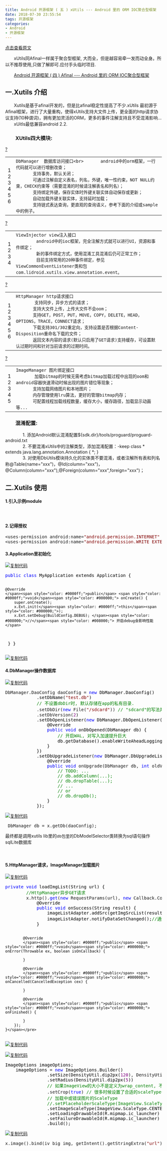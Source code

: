 ```yaml
---
title: Android 开源框架 ( 五 ) xUtils --- Android 里的 ORM IOC聚合型框架
date: 2018-07-30 23:55:54
tags: 开源框架
categories: 
- Android
- 开源框架
---
```

[点击查看原文](https://www.cnblogs.com/bugzone/p/Xutils.html)

<!-- more -->

<div id="cnblogs_post_body" class="blogpost-body ">
    <p>　　xUtils同Afinal一样属于聚合型框架, 大而全，但是越容易牵一发而动全身。所以不推荐使用,只做了解即可.应付手头临时项目.</p>
<p>　　<a id="post_title_link_9392534" href="https://www.cnblogs.com/bugzone/p/afinal.html" target="_blank">Android 开源框架 ( 四 ) Afinal --- Android 里的 ORM IOC聚合型框架</a></p>
<h2>一.Xutils 介绍</h2>
<p>　　Xutils是基于afinal开发的，但是比afinal稳定性提高了不少.xUtils 最初源于Afinal框架，进行了大量重构，使得xUtils支持大文件上传，更全面的http请求协议支持(10种谓词)，拥有更加灵活的ORM，更多的事件注解支持且不受混淆影响...<br>　　xUitls最低兼容android 2.2.</p>
<h3>　　XUtils四大模块:&nbsp;</h3>
<div class="cnblogs_Highlighter sh-gutter">
<div><div id="highlighter_80610" class="syntaxhighlighter  csharp"><div class="toolbar"><span><a href="#" class="toolbar_item command_help help">?</a></span></div><table border="0" cellpadding="0" cellspacing="0"><tbody><tr><td class="gutter"><div class="line number1 index0 alt2">1</div><div class="line number2 index1 alt1">2</div><div class="line number3 index2 alt2">3</div><div class="line number4 index3 alt1">4</div><div class="line number5 index4 alt2">5</div><div class="line number6 index5 alt1">6</div></td><td class="code"><div class="container"><div class="line number1 index0 alt2"><code class="csharp plain">DbManager&nbsp; 数据库访问接口&lt;br&gt;　　　　android中的orm框架，一行代码就可以进行增删改查；</code></div><div class="line number2 index1 alt1"><code class="csharp plain">　　　　支持事务，默认关闭；</code></div><div class="line number3 index2 alt2"><code class="csharp plain">　　　　可通过注解自定义表名，列名，外键，唯一性约束，NOT NULL约束，CHECK约束等（需要混淆的时候请注解表名和列名）；</code></div><div class="line number4 index3 alt1"><code class="csharp plain">　　　　支持绑定外键，保存实体时外键关联实体自动保存或更新；</code></div><div class="line number5 index4 alt2"><code class="csharp plain">　　　　自动加载外键关联实体，支持延时加载；</code></div><div class="line number6 index5 alt1"><code class="csharp plain">　　　　支持链式表达查询，更直观的查询语义，参考下面的介绍或sample中的例子。　</code></div></div></td></tr></tbody></table></div></div>
</div>
<div class="cnblogs_Highlighter sh-gutter">
<div><div id="highlighter_496238" class="syntaxhighlighter  csharp"><div class="toolbar"><span><a href="#" class="toolbar_item command_help help">?</a></span></div><table border="0" cellpadding="0" cellspacing="0"><tbody><tr><td class="gutter"><div class="line number1 index0 alt2">1</div><div class="line number2 index1 alt1">2</div><div class="line number3 index2 alt2">3</div><div class="line number4 index3 alt1">4</div></td><td class="code"><div class="container"><div class="line number1 index0 alt2"><code class="csharp plain">ViewInjector view注入接口</code></div><div class="line number2 index1 alt1"><code class="csharp spaces">&nbsp;&nbsp;&nbsp;&nbsp;&nbsp;&nbsp;&nbsp;&nbsp;</code><code class="csharp plain">android中的ioc框架，完全注解方式就可以进行UI，资源和事件绑定；</code></div><div class="line number3 index2 alt2"><code class="csharp spaces">&nbsp;&nbsp;&nbsp;&nbsp;&nbsp;&nbsp;&nbsp;&nbsp;</code><code class="csharp plain">新的事件绑定方式，使用混淆工具混淆后仍可正常工作；</code></div><div class="line number4 index3 alt1"><code class="csharp spaces">&nbsp;&nbsp;&nbsp;&nbsp;&nbsp;&nbsp;&nbsp;&nbsp;</code><code class="csharp plain">目前支持常用的20种事件绑定，参见ViewCommonEventListener类和包com.lidroid.xutils.view.annotation.</code><code class="csharp keyword">event</code><code class="csharp plain">。</code></div></div></td></tr></tbody></table></div></div>
</div>
<div class="cnblogs_Highlighter sh-gutter">
<div><div id="highlighter_858832" class="syntaxhighlighter  csharp"><div class="toolbar"><span><a href="#" class="toolbar_item command_help help">?</a></span></div><table border="0" cellpadding="0" cellspacing="0"><tbody><tr><td class="gutter"><div class="line number1 index0 alt2">1</div><div class="line number2 index1 alt1">2</div><div class="line number3 index2 alt2">3</div><div class="line number4 index3 alt1">4</div><div class="line number5 index4 alt2">5</div><div class="line number6 index5 alt1">6</div></td><td class="code"><div class="container"><div class="line number1 index0 alt2"><code class="csharp plain">HttpManager http请求接口</code></div><div class="line number2 index1 alt1"><code class="csharp spaces">&nbsp;&nbsp;&nbsp;&nbsp;</code><code class="csharp plain">　　支持同步，异步方式的请求；</code></div><div class="line number3 index2 alt2"><code class="csharp plain">　　　　支持大文件上传，上传大文件不会oom；</code></div><div class="line number4 index3 alt1"><code class="csharp plain">　　　　支持GET，POST，PUT，MOVE，COPY，DELETE，HEAD，OPTIONS，TRACE，CONNECT请求；</code></div><div class="line number5 index4 alt2"><code class="csharp plain">　　　　下载支持301/302重定向，支持设置是否根据Content-Disposition重命名下载的文件；</code></div><div class="line number6 index5 alt1"><code class="csharp plain">　　　　返回文本内容的请求(默认只启用了GET请求)支持缓存，可设置默认过期时间和针对当前请求的过期时间。&nbsp;&nbsp;&nbsp; </code></div></div></td></tr></tbody></table></div></div>
</div>
<div class="cnblogs_Highlighter sh-gutter">
<div><div id="highlighter_93637" class="syntaxhighlighter  csharp"><div class="toolbar"><span><a href="#" class="toolbar_item command_help help">?</a></span></div><table border="0" cellpadding="0" cellspacing="0"><tbody><tr><td class="gutter"><div class="line number1 index0 alt2">1</div><div class="line number2 index1 alt1">2</div><div class="line number3 index2 alt2">3</div><div class="line number4 index3 alt1">4</div><div class="line number5 index4 alt2">5</div></td><td class="code"><div class="container"><div class="line number1 index0 alt2"><code class="csharp plain">ImageManager 图片绑定接口</code></div><div class="line number2 index1 alt1"><code class="csharp spaces">&nbsp;&nbsp;&nbsp;&nbsp;</code><code class="csharp plain">　　加载bitmap的时候无需考虑bitmap加载过程中出现的oom和android容器快速滑动时候出现的图片错位等现象；</code></div><div class="line number3 index2 alt2"><code class="csharp plain">　　　　支持加载网络图片和本地图片；</code></div><div class="line number4 index3 alt1"><code class="csharp plain">　　　　内存管理使用lru算法，更好的管理bitmap内存；</code></div><div class="line number5 index4 alt2"><code class="csharp plain">　　　　可配置线程加载线程数量，缓存大小，缓存路径，加载显示动画等...</code></div></div></td></tr></tbody></table></div></div>
</div>
<h3>　　混淆配置:</h3>
<p> 　　　　1. 添加Android默认混淆配置${sdk.dir}/tools/proguard/proguard-android.txt<br>	　　　　2. 不要混淆xUtils中的注解类型，添加混淆配置：-keep class * extends java.lang.annotation.Annotation { *; }<br>	　　　　3. 对使用DbUtils模块持久化的实体类不要混淆，或者注解所有表和列名称@Table(name="xxx")，@Id(column="xxx")，@Column(column="xxx"),@Foreign(column="xxx",foreign="xxx")；</p>
<h2>二.Xutils 使用</h2>
<h4>1.引入示例module</h4>
<p>　　　　<img src="https://images2018.cnblogs.com/blog/612293/201807/612293-20180730233934163-175096619.png" alt=""></p>
<h4>2.记得授权</h4>
<div class="cnblogs_code">
<pre>&lt;uses-permission android:name=<span style="color: #800000;">"</span><span style="color: #800000;">android.permission.INTERNET</span><span style="color: #800000;">"</span> /&gt;
&lt;uses-permission android:name=<span style="color: #800000;">"</span><span style="color: #800000;">android.permission.WRITE_EXTERNAL_STORAGE</span><span style="color: #800000;">"</span> /&gt;</pre>
</div>
<h4>3.Application里初始化</h4>
<div class="cnblogs_code"><div class="cnblogs_code_toolbar"><span class="cnblogs_code_copy"><a href="javascript:void(0);" onclick="copyCnblogsCode(this)" title="复制代码"><img src="//common.cnblogs.com/images/copycode.gif" alt="复制代码"></a></span></div>
<pre><span style="color: #0000ff;">public</span> <span style="color: #0000ff;">class</span><span style="color: #000000;"> MyApplication extends Application {

    @Override
    </span><span style="color: #0000ff;">public</span> <span style="color: #0000ff;">void</span><span style="color: #000000;"> onCreate() {
        super.onCreate();
        x.Ext.init(</span><span style="color: #0000ff;">this</span><span style="color: #000000;">);
        x.Ext.setDebug(BuildConfig.DEBUG); </span><span style="color: #008000;">//</span><span style="color: #008000;"> 开启debug会影响性能</span>
<span style="color: #000000;">    }
}</span></pre>
<div class="cnblogs_code_toolbar"><span class="cnblogs_code_copy"><a href="javascript:void(0);" onclick="copyCnblogsCode(this)" title="复制代码"><img src="//common.cnblogs.com/images/copycode.gif" alt="复制代码"></a></span></div></div>
<h4>4.DbManager操作数据库</h4>
<div class="cnblogs_code"><div class="cnblogs_code_toolbar"><span class="cnblogs_code_copy"><a href="javascript:void(0);" onclick="copyCnblogsCode(this)" title="复制代码"><img src="//common.cnblogs.com/images/copycode.gif" alt="复制代码"></a></span></div>
<pre>DbManager.DaoConfig daoConfig = <span style="color: #0000ff;">new</span><span style="color: #000000;"> DbManager.DaoConfig()
            .setDbName(</span><span style="color: #800000;">"</span><span style="color: #800000;">test.db</span><span style="color: #800000;">"</span><span style="color: #000000;">)
            </span><span style="color: #008000;">//</span><span style="color: #008000;"> 不设置dbDir时, 默认存储在app的私有目录.</span>
            .setDbDir(<span style="color: #0000ff;">new</span> File(<span style="color: #800000;">"</span><span style="color: #800000;">/sdcard</span><span style="color: #800000;">"</span>)) <span style="color: #008000;">//</span><span style="color: #008000;"> "sdcard"的写法并非最佳实践, 这里为了简单, 先这样写了.</span>
            .setDbVersion(<span style="color: #800080;">2</span><span style="color: #000000;">)
            .setDbOpenListener(</span><span style="color: #0000ff;">new</span><span style="color: #000000;"> DbManager.DbOpenListener() {
                @Override
                </span><span style="color: #0000ff;">public</span> <span style="color: #0000ff;">void</span><span style="color: #000000;"> onDbOpened(DbManager db) {
                    </span><span style="color: #008000;">//</span><span style="color: #008000;"> 开启WAL, 对写入加速提升巨大</span>
<span style="color: #000000;">                    db.getDatabase().enableWriteAheadLogging();
                }
            })
            .setDbUpgradeListener(</span><span style="color: #0000ff;">new</span><span style="color: #000000;"> DbManager.DbUpgradeListener() {
                @Override
                </span><span style="color: #0000ff;">public</span> <span style="color: #0000ff;">void</span> onUpgrade(DbManager db, <span style="color: #0000ff;">int</span> oldVersion, <span style="color: #0000ff;">int</span><span style="color: #000000;"> newVersion) {
                    </span><span style="color: #008000;">//</span><span style="color: #008000;"> TODO: ...
                    </span><span style="color: #008000;">//</span><span style="color: #008000;"> db.addColumn(...);
                    </span><span style="color: #008000;">//</span><span style="color: #008000;"> db.dropTable(...);
                    </span><span style="color: #008000;">//</span><span style="color: #008000;"> ...
                    </span><span style="color: #008000;">//</span><span style="color: #008000;"> or
                    </span><span style="color: #008000;">//</span><span style="color: #008000;"> db.dropDb();</span>
<span style="color: #000000;">                }
            });</span></pre>
<div class="cnblogs_code_toolbar"><span class="cnblogs_code_copy"><a href="javascript:void(0);" onclick="copyCnblogsCode(this)" title="复制代码"><img src="//common.cnblogs.com/images/copycode.gif" alt="复制代码"></a></span></div></div>
<div class="cnblogs_code">
<pre> DbManager db = x.getDb(daoConfig);        </pre>
</div>
<p>最终都是调用xutils lib里的<span style="font-family: Courier New; font-size: small;">db包里的</span>DbModelSelector类转换为sql语句操作sqlLite数据库</p>
<p>　　　　　　　　<img src="https://images2018.cnblogs.com/blog/612293/201807/612293-20180730233915251-1868064577.png" alt=""></p>
<h4>5.HttpManager请求，ImageManager加载图片</h4>
<div class="cnblogs_code"><div class="cnblogs_code_toolbar"><span class="cnblogs_code_copy"><a href="javascript:void(0);" onclick="copyCnblogsCode(this)" title="复制代码"><img src="//common.cnblogs.com/images/copycode.gif" alt="复制代码"></a></span></div>
<pre><span style="color: #0000ff;">private</span> <span style="color: #0000ff;">void</span><span style="color: #000000;"> loadImgList(String url) {
        </span><span style="color: #008000;">//</span><span style="color: #008000;">HttpManager异步GET请求</span>
        x.http().<span style="color: #0000ff;">get</span>(<span style="color: #0000ff;">new</span> RequestParams(url), <span style="color: #0000ff;">new</span> Callback.CommonCallback&lt;String&gt;<span style="color: #000000;">() {
            @Override
            </span><span style="color: #0000ff;">public</span> <span style="color: #0000ff;">void</span><span style="color: #000000;"> onSuccess(String result) {
                imageListAdapter.addSrc(getImgSrcList(result));
                imageListAdapter.notifyDataSetChanged();</span><span style="color: #008000;">//</span><span style="color: #008000;">通知listview更新数据</span>
<span style="color: #000000;">            }

            @Override
            </span><span style="color: #0000ff;">public</span> <span style="color: #0000ff;">void</span><span style="color: #000000;"> onError(Throwable ex, boolean isOnCallback) {

            }

            @Override
            </span><span style="color: #0000ff;">public</span> <span style="color: #0000ff;">void</span><span style="color: #000000;"> onCancelled(CancelledException cex) {

            }

            @Override
            </span><span style="color: #0000ff;">public</span> <span style="color: #0000ff;">void</span><span style="color: #000000;"> onFinished() {

            }
        });
    }</span></pre>
<div class="cnblogs_code_toolbar"><span class="cnblogs_code_copy"><a href="javascript:void(0);" onclick="copyCnblogsCode(this)" title="复制代码"><img src="//common.cnblogs.com/images/copycode.gif" alt="复制代码"></a></span></div></div>
<div class="cnblogs_code"><div class="cnblogs_code_toolbar"><span class="cnblogs_code_copy"><a href="javascript:void(0);" onclick="copyCnblogsCode(this)" title="复制代码"><img src="//common.cnblogs.com/images/copycode.gif" alt="复制代码"></a></span></div>
<pre><span style="color: #000000;">ImageOptions imageOptions;
    imageOptions </span>= <span style="color: #0000ff;">new</span><span style="color: #000000;"> ImageOptions.Builder()
                .setSize(DensityUtil.dip2px(</span><span style="color: #800080;">120</span>), DensityUtil.dip2px(<span style="color: #800080;">120</span><span style="color: #000000;">))
                .setRadius(DensityUtil.dip2px(</span><span style="color: #800080;">5</span><span style="color: #000000;">))
                </span><span style="color: #008000;">//</span><span style="color: #008000;"> 如果ImageView的大小不是定义为wrap_content, 不要crop.</span>
                .setCrop(<span style="color: #0000ff;">true</span>) <span style="color: #008000;">//</span><span style="color: #008000;"> 很多时候设置了合适的scaleType也不需要它.
                </span><span style="color: #008000;">//</span><span style="color: #008000;"> 加载中或错误图片的ScaleType
                </span><span style="color: #008000;">//</span><span style="color: #008000;">.setPlaceholderScaleType(ImageView.ScaleType.MATRIX)</span>
<span style="color: #000000;">                .setImageScaleType(ImageView.ScaleType.CENTER_CROP)
                .setLoadingDrawableId(R.mipmap.ic_launcher)
                .setFailureDrawableId(R.mipmap.ic_launcher)
                .build();</span></pre>
<div class="cnblogs_code_toolbar"><span class="cnblogs_code_copy"><a href="javascript:void(0);" onclick="copyCnblogsCode(this)" title="复制代码"><img src="//common.cnblogs.com/images/copycode.gif" alt="复制代码"></a></span></div></div>
<div class="cnblogs_code">
<pre>x.image().bind(iv_big_img, getIntent().getStringExtra(<span style="color: #800000;">"</span><span style="color: #800000;">url</span><span style="color: #800000;">"</span>), imageOptions);</pre>
</div>
<p>&nbsp;</p>
<p>&nbsp;</p>
<p> <br><br>	</p>
</div>

